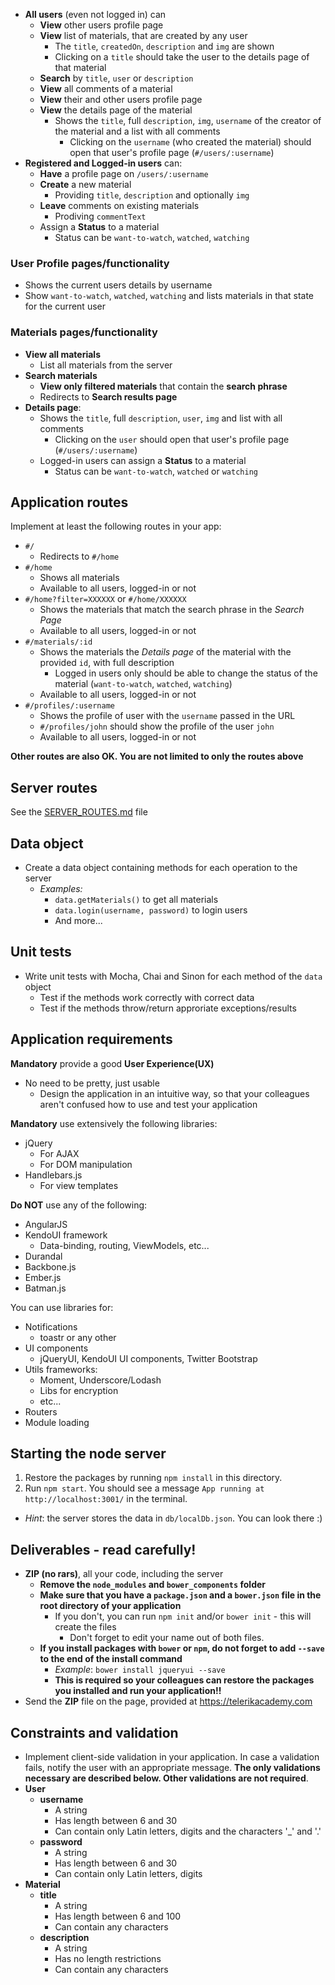 
- **All users** (even not logged in) can
  - **View** other users profile page
  - **View** list of materials, that are created by any user
    - The `title`, `createdOn`, `description` and `img` are shown
    - Clicking on a `title` should take the user to the details page of that material
  - **Search** by `title`, `user` or `description`
  - **View** all comments of a material
  - **View** their and other users profile page
  - **View** the details page of the material
    - Shows the `title`, full `description`, `img`, `username` of the creator of the material and a list with all comments
      - Clicking on the `username` (who created the material) should open that user's profile page (`#/users/:username`)
- **Registered and Logged-in users** can:
  - **Have** a profile page on `/users/:username`
  - **Create** a new material
    - Providing `title`, `description` and optionally `img`
  - **Leave** comments on existing materials
    - Prodiving `commentText`
  - Assign a **Status** to a material
  	 - Status can be `want-to-watch`, `watched`, `watching`

### User Profile pages/functionality

- Shows the current users details by username
- Show `want-to-watch`, `watched`, `watching` and lists materials in that state for the current user

### Materials pages/functionality

- **View all materials**
  - List all materials from the server
- **Search materials**
  - **View only filtered materials** that contain the **search phrase**
  - Redirects to **Search results page**
- **Details page**:
  - Shows the `title`, full `description`, `user`, `img` and list with all comments
  	 - Clicking on the `user` should open that user's profile page (`#/users/:username`)
  - Logged-in users can assign a **Status** to a material
  	 - Status can be `want-to-watch`, `watched` or `watching`

## Application routes

Implement at least the following routes in your app:

- `#/`
  - Redirects to `#/home`
- `#/home`
  - Shows all materials
  - Available to all users, logged-in or not
- `#/home?filter=XXXXXX` or `#/home/XXXXXX`
  - Shows the materials that match the search phrase in the _Search Page_
  - Available to all users, logged-in or not
- `#/materials/:id`
  - Shows the materials the _Details page_ of the material with the provided `id`, with full description
      - Logged in users only should be able to change the status of the material (`want-to-watch`, `watched`, `watching`)
  - Available to all users, logged-in or not
- `#/profiles/:username`
  - Shows the profile of user with the `username` passed in the URL
  - `#/profiles/john` should show the profile of the user `john`
  - Available to all users, logged-in or not

**Other routes are also OK. You are not limited to only the routes above** 

## Server routes
See the [SERVER_ROUTES.md](./SERVER_ROUTES.md) file

## Data object

- Create a data object containing methods for each operation to the server
  - _Examples:_
    - `data.getMaterials()` to get all materials
    - `data.login(username, password)` to login users
    - And more...

## Unit tests

- Write unit tests with Mocha, Chai and Sinon for each method of the `data` object
  - Test if the methods work correctly with correct data
  - Test if the methods throw/return approriate exceptions/results

## Application requirements

**Mandatory** provide a good **User Experience(UX)**
  - No need to be pretty, just usable
    - Design the application in an intuitive way, so that your colleagues aren't confused how to use and test your application

**Mandatory** use extensively the following libraries:

- jQuery
  - For AJAX
  - For DOM manipulation
- Handlebars.js
  - For view templates

**Do NOT** use any of the following:
- AngularJS
- KendoUI framework
  - Data-binding, routing, ViewModels, etc...
- Durandal
- Backbone.js
- Ember.js
- Batman.js

You can use libraries for:
- Notifications
  - toastr or any other
- UI components
  - jQueryUI, KendoUI UI components, Twitter Bootstrap
- Utils frameworks:
  - Moment, Underscore/Lodash
  - Libs for encryption
  - etc...
- Routers
- Module loading

## Starting the node server
  1. Restore the packages by running `npm install` in this directory.
  1. Run `npm start`. You should see a message `App running at http://localhost:3001/` in the terminal.
  - _Hint_: the server stores the data in `db/localDb.json`. You can look there :)

## Deliverables - **read carefully!**
- **ZIP (no rars)**, all your code, including the server
  - **Remove the `node_modules` and `bower_components` folder**
  - **Make sure that you have a `package.json` and a `bower.json` file in the root directory of your application**
    - If you don't, you can run `npm init` and/or `bower init` - this will create the files
      - Don't forget to edit your name out of both files.
  - **If you install packages with `bower` or `npm`, do not forget to add `--save` to the end of the install command**
    - _Example_: `bower install jqueryui --save`
    - **This is required so your colleagues can restore the packages you installed and run your application!!**
- Send the **ZIP** file on the page, provided at https://telerikacademy.com

## Constraints and validation
- Implement client-side validation in your application. In case a validation fails, notify the user with an appropriate message. **The only validations necessary are described below. Other validations are not required**.
- **User**
  - **username**
      - A string
      - Has length between 6 and 30
      - Can contain only Latin letters, digits and the characters '\_' and '.'
  - **password**
      - A string
      - Has length between 6 and 30
      - Can contain only Latin letters, digits
- **Material**
  - **title**
      - A string
      - Has length between 6 and 100
      - Can contain any characters
  - **description**
      - A string
      - Has no length restrictions
      - Can contain any characters
